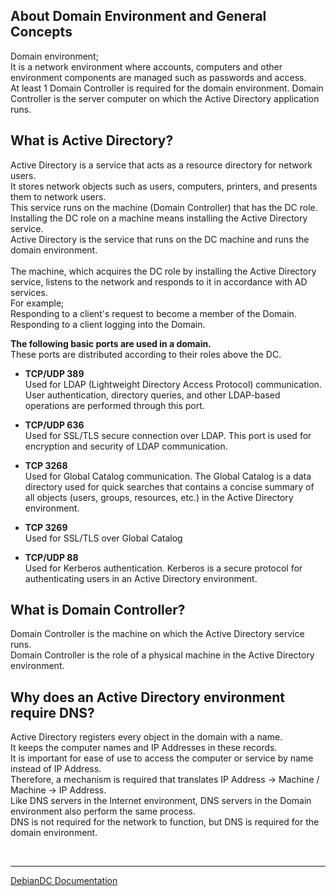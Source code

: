 ## About Domain Environment and General Concepts
Domain environment;<br>
It is a network environment where accounts, computers and other environment components are managed such as passwords and access.<br>
At least 1 Domain Controller is required for the domain environment. Domain Controller is the server computer on which the Active Directory application runs.<br>

## What is Active Directory?
Active Directory is a service that acts as a resource directory for network users.<br>
It stores network objects such as users, computers, printers, and presents them to network users.<br>
This service runs on the machine (Domain Controller) that has the DC role.<br>
Installing the DC role on a machine means installing the Active Directory service.<br>
Active Directory is the service that runs on the DC machine and runs the domain environment.<br>
<br>
The machine, which acquires the DC role by installing the Active Directory service, listens to the network and responds to it in accordance with AD services.<br>
For example;<br>
Responding to a client's request to become a member of the Domain.<br>
Responding to a client logging into the Domain. <br>

**The following basic ports are used in a domain.** <br>
These ports are distributed according to their roles above the DC. <br>

- **TCP/UDP 389** <br>
Used for LDAP (Lightweight Directory Access Protocol) communication. User authentication, directory queries, and other LDAP-based operations are performed through this port. <br>
- **TCP/UDP 636** <br>
Used for SSL/TLS secure connection over LDAP. This port is used for encryption and security of LDAP communication. <br>

- **TCP 3268** <br> Used for Global Catalog communication. The Global Catalog is a data directory used for quick searches that contains a concise summary of all objects (users, groups, resources, etc.) in the Active Directory environment. <br>
- **TCP 3269** <br> Used for SSL/TLS over Global Catalog <br>
- **TCP/UDP 88** <br> Used for Kerberos authentication. Kerberos is a secure protocol for authenticating users in an Active Directory environment. <br>


## What is Domain Controller?
Domain Controller is the machine on which the Active Directory service runs.<br>
Domain Controller is the role of a physical machine in the Active Directory environment.<br>

## Why does an Active Directory environment require DNS?
Active Directory registers every object in the domain with a name.<br>
It keeps the computer names and IP Addresses in these records.<br>
It is important for ease of use to access the computer or service by name instead of IP Address.<br>
Therefore, a mechanism is required that translates IP Address -> Machine / Machine -> IP Address.<br>
Like DNS servers in the Internet environment, DNS servers in the Domain environment also perform the same process.<br>
DNS is not required for the network to function, but DNS is required for the domain environment.<br>

<br>

---
[DebianDC Documentation](https://github.com/eesmer/DebianDC/blob/master/docs/DebianDC-Docs.md)
